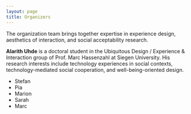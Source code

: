 ```yaml
---
layout: page
title: Organizers
---
```


The organization team brings together expertise in experience design,
aesthetics of interaction, and social acceptability research.

**Alarith Uhde** is a doctoral student in the Ubiquitous Design / Experience
& Interaction group of Prof. Marc Hassenzahl at Siegen University. His research
interests include technology experiences in social contexts,
technology-mediated social cooperation, and well-being-oriented design.

- Stefan
- Pia
- Marion
- Sarah
- Marc
